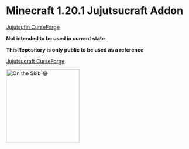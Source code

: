 # Minecraft 1.20.1 Jujutsucraft Addon 

[Jujutsufin CurseForge](https://www.curseforge.com/minecraft/mc-mods/jujutsufi)

**Not intended to be used in current state**

**This Repository is only public to be used as a reference**

[Jujutsucraft CurseForge](https://www.curseforge.com/minecraft/mc-mods/sorceryfight)

<img src="https://tenor.com/view/atlanta-lost-in-da-souse-nitrous-whippets-golden-freddy-gif-11736546194823014398.gif" alt="On the Skib 😂" width="200"/>